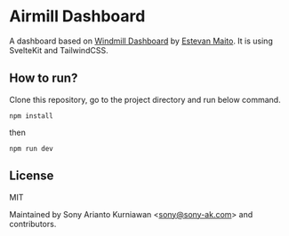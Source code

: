 # Airmill Dashboard

A dashboard based on [Windmill Dashboard](https://github.com/estevanmaito/windmill-dashboard) by [Estevan Maito](https://github.com/estevanmaito). It is using SvelteKit and TailwindCSS.

## How to run?

Clone this repository, go to the project directory and run below command.

```
npm install
```

then

```
npm run dev
```

## License

MIT

Maintained by Sony Arianto Kurniawan <<sony@sony-ak.com>> and contributors.
